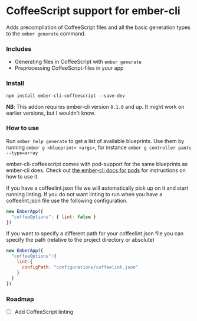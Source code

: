 # CoffeeScript support for ember-cli
Adds precompilation of CoffeeScript files and all the basic generation
types to the `ember generate` command.

### Includes
- Generating files in CoffeeScript with `ember generate`
- Preprocessing CoffeeScript-files in your app

### Install
```
npm install ember-cli-coffeescript --save-dev
```

**NB**: This addon requires ember-cli version `0.1.0` and up. It might work on
earlier versions, but I wouldn't know.

### How to use
Run `ember help generate` to get a list of available blueprints.
Use them by running `ember g <blueprint> <args>`, for instance `ember g
controller pants --type=array`

ember-cli-coffeescript comes with pod-support for the same blueprints as ember-cli
does. Check out [the ember-cli docs for pods](http://www.ember-cli.com/#pods)
for instructions on how to use it.

If you have a coffeelint.json file we will automatically pick up on it and start running linting.
If you do not want linting to run when you have a coffeelint.json file use the following configuration.

```javascript
new EmberApp({
  "coffeeOptions": { lint: false }
})
```

If you want to specify a different path for your coffeelint.json file you can specify the path
(relative to the project directory or absolute)

```javascript
new EmberApp({
  "coffeeOptions":{
    lint:{
      configPath: "configurations/coffeelint.json"
    }
  }
})
```

### Roadmap
- [ ] Add CoffeeScript linting
